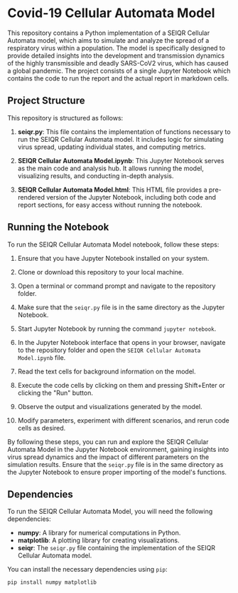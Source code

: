 # Covid-19 Cellular Automata Model

This repository contains a Python implementation of a SEIQR Cellular Automata model, which aims to simulate and analyze the spread of a respiratory virus within a population. The model is specifically designed to provide detailed insights into the development and transmission dynamics of the highly transmissible and deadly SARS-CoV2 virus, which has caused a global pandemic. The project consists of a single Jupyter Notebook which contains the code to run the report and the actual report in markdown cells.

## Project Structure

This repository is structured as follows:

1. **seiqr.py**: This file contains the implementation of functions necessary to run the SEIQR Cellular Automata model. It includes logic for simulating virus spread, updating individual states, and computing metrics.

2. **SEIQR Cellular Automata Model.ipynb**: This Jupyter Notebook serves as the main code and analysis hub. It allows running the model, visualizing results, and conducting in-depth analysis.

3. **SEIQR Cellular Automata Model.html**: This HTML file provides a pre-rendered version of the Jupyter Notebook, including both code and report sections, for easy access without running the notebook.

## Running the Notebook

To run the SEIQR Cellular Automata Model notebook, follow these steps:

1. Ensure that you have Jupyter Notebook installed on your system.

2. Clone or download this repository to your local machine.

3. Open a terminal or command prompt and navigate to the repository folder.

4. Make sure that the `seiqr.py` file is in the same directory as the Jupyter Notebook.

5. Start Jupyter Notebook by running the command `jupyter notebook`.

6. In the Jupyter Notebook interface that opens in your browser, navigate to the repository folder and open the `SEIQR Cellular Automata Model.ipynb` file.

7. Read the text cells for background information on the model.

8. Execute the code cells by clicking on them and pressing Shift+Enter or clicking the "Run" button.

9. Observe the output and visualizations generated by the model.

10. Modify parameters, experiment with different scenarios, and rerun code cells as desired.

By following these steps, you can run and explore the SEIQR Cellular Automata Model in the Jupyter Notebook environment, gaining insights into virus spread dynamics and the impact of different parameters on the simulation results. Ensure that the `seiqr.py` file is in the same directory as the Jupyter Notebook to ensure proper importing of the model's functions.

## Dependencies

To run the SEIQR Cellular Automata Model, you will need the following dependencies:

- **numpy**: A library for numerical computations in Python.
- **matplotlib**: A plotting library for creating visualizations.
- **seiqr**: The `seiqr.py` file containing the implementation of the SEIQR Cellular Automata model.

You can install the necessary dependencies using `pip`:

```bash
pip install numpy matplotlib


